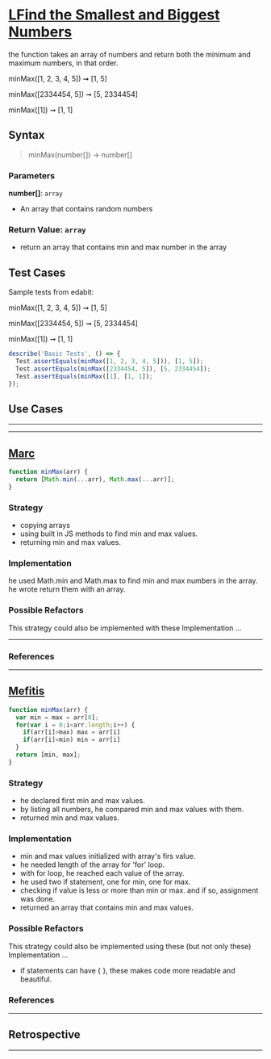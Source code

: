 # [LFind the Smallest and Biggest Numbers](https://edabit.com/challenge/Q3n42rEWanZSTmsJm)

the function takes an array of numbers and return both the minimum and maximum numbers, in that order.

minMax([1, 2, 3, 4, 5]) ➞ [1, 5]

minMax([2334454, 5]) ➞ [5, 2334454]

minMax([1]) ➞ [1, 1]
## Syntax

> minMax(number[]) -> number[]

### Parameters

**number[]**: `array`

- An array that contains random numbers

### Return Value: `array`

- return an array that contains min and max number in the array

## Test Cases

Sample tests from edabit:

minMax([1, 2, 3, 4, 5]) ➞ [1, 5]

minMax([2334454, 5]) ➞ [5, 2334454]

minMax([1]) ➞ [1, 1]

```js
describe('Basic Tests', () => {
  Test.assertEquals(minMax([1, 2, 3, 4, 5])), [1, 5]);
  Test.assertEquals(minMax([2334454, 5]), [5, 2334454]);
  Test.assertEquals(minMax([1], [1, 1]);
});
```

## Use Cases

---

---

## [Marc](https://edabit.com/challenge/Q3n42rEWanZSTmsJm)

```js
function minMax(arr) {
  return [Math.min(...arr), Math.max(...arr)];
}
```

### Strategy

- copying arrays
- using built in JS methods to find min and max values.
- returning min and max values.

### Implementation

he used Math.min and Math.max to find min and max numbers in the array. he wrote return them with an array.

### Possible Refactors

This strategy could also be implemented with these Implementation ...

---

### References

---

## [Mefitis](hhttps://edabit.com/challenge/Q3n42rEWanZSTmsJm)

```js
function minMax(arr) {
  var min = max = arr[0];
  for(var i = 0;i<arr.length;i++) {
    if(arr[i]>max) max = arr[i]
    if(arr[i]<min) min = arr[i]
  }
  return [min, max];
}
```

### Strategy

- he declared first min and max values.
- by listing all numbers, he compared min and max values with them.
- returned min and max values.

### Implementation

- min and max values initialized with array's firs value.
- he needed length of the array for 'for' loop.
- with for loop, he reached each value of the array.
- he used two if statement, one for min, one for max.
- checking if value is less or more than min or max. and if so, assignment was done.
- returned an array that contains min and max values.

### Possible Refactors

This strategy could also be implemented using these (but not only these) Implementation ...

- if statements can have { }, these makes code more readable and beautiful.

### References

---

## Retrospective

---
